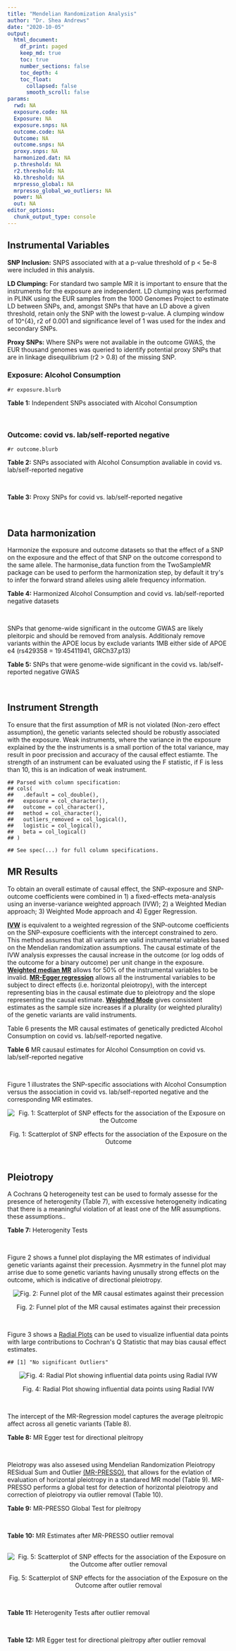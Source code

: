```yaml
---
title: "Mendelian Randomization Analysis"
author: "Dr. Shea Andrews"
date: "2020-10-05"
output:
  html_document:
    df_print: paged
    keep_md: true
    toc: true
    number_sections: false
    toc_depth: 4
    toc_float:
      collapsed: false
      smooth_scroll: false
params:
  rwd: NA
  exposure.code: NA
  Exposure: NA
  exposure.snps: NA
  outcome.code: NA
  Outcome: NA
  outcome.snps: NA
  proxy.snps: NA
  harmonized.dat: NA
  p.threshold: NA
  r2.threshold: NA
  kb.threshold: NA
  mrpresso_global: NA
  mrpresso_global_wo_outliers: NA
  power: NA
  out: NA
editor_options:
  chunk_output_type: console
---
```







## Instrumental Variables
**SNP Inclusion:** SNPS associated with at a p-value threshold of p < 5e-8 were included in this analysis.
<br>

**LD Clumping:** For standard two sample MR it is important to ensure that the instruments for the exposure are independent. LD clumping was performed in PLINK using the EUR samples from the 1000 Genomes Project to estimate LD between SNPs, and, amongst SNPs that have an LD above a given threshold, retain only the SNP with the lowest p-value. A clumping window of 10^{4}, r2 of 0.001 and significance level of 1 was used for the index and secondary SNPs.
<br>

**Proxy SNPs:** Where SNPs were not available in the outcome GWAS, the EUR thousand genomes was queried to identify potential proxy SNPs that are in linkage disequilibrium (r2 > 0.8) of the missing SNP.
<br>

### Exposure: Alcohol Consumption
`#r exposure.blurb`
<br>

**Table 1:** Independent SNPs associated with Alcohol Consumption
<div data-pagedtable="false">
  <script data-pagedtable-source type="application/json">
{"columns":[{"label":["SNP"],"name":[1],"type":["chr"],"align":["left"]},{"label":["CHROM"],"name":[2],"type":["dbl"],"align":["right"]},{"label":["POS"],"name":[3],"type":["dbl"],"align":["right"]},{"label":["REF"],"name":[4],"type":["chr"],"align":["left"]},{"label":["ALT"],"name":[5],"type":["chr"],"align":["left"]},{"label":["AF"],"name":[6],"type":["dbl"],"align":["right"]},{"label":["BETA"],"name":[7],"type":["dbl"],"align":["right"]},{"label":["SE"],"name":[8],"type":["dbl"],"align":["right"]},{"label":["Z"],"name":[9],"type":["dbl"],"align":["right"]},{"label":["P"],"name":[10],"type":["dbl"],"align":["right"]},{"label":["N"],"name":[11],"type":["dbl"],"align":["right"]},{"label":["TRAIT"],"name":[12],"type":["chr"],"align":["left"]}],"data":[{"1":"rs10753661","2":"1","3":"165119792","4":"G","5":"A","6":"0.7020","7":"-0.0113","8":"0.00209","9":"-5.406699","10":"4.24e-08","11":"537349","12":"drnkwk"},{"1":"rs28680958","2":"1","3":"173848808","4":"G","5":"A","6":"0.2300","7":"-0.0136","8":"0.00237","9":"-5.738397","10":"9.78e-09","11":"537349","12":"drnkwk"},{"1":"rs1260326","2":"2","3":"27730940","4":"T","5":"C","6":"0.5950","7":"0.0233","8":"0.00196","9":"11.887755","10":"3.33e-33","11":"537349","12":"drnkwk"},{"1":"rs62135521","2":"2","3":"44296002","4":"G","5":"T","6":"0.0378","7":"-0.0272","8":"0.00470","9":"-5.787234","10":"9.91e-09","11":"537349","12":"drnkwk"},{"1":"rs528301","2":"2","3":"45154908","4":"G","5":"A","6":"0.6050","7":"0.0156","8":"0.00195","9":"8.000000","10":"1.25e-15","11":"537349","12":"drnkwk"},{"1":"rs6739804","2":"2","3":"63269604","4":"T","5":"C","6":"0.6600","7":"-0.0129","8":"0.00208","9":"-6.201923","10":"4.72e-10","11":"537349","12":"drnkwk"},{"1":"rs4233567","2":"2","3":"144272376","4":"C","5":"T","6":"0.3400","7":"-0.0130","8":"0.00208","9":"-6.250000","10":"3.83e-10","11":"537349","12":"drnkwk"},{"1":"rs28732378","2":"3","3":"85403892","4":"A","5":"G","6":"0.7290","7":"-0.0163","8":"0.00217","9":"-7.511521","10":"2.24e-14","11":"537349","12":"drnkwk"},{"1":"rs28712821","2":"4","3":"39413780","4":"G","5":"A","6":"0.5940","7":"0.0284","8":"0.00199","9":"14.271357","10":"1.10e-46","11":"537349","12":"drnkwk"},{"1":"rs16854020","2":"4","3":"42117559","4":"G","5":"A","6":"0.1270","7":"0.0180","8":"0.00289","9":"6.228374","10":"4.82e-10","11":"537349","12":"drnkwk"},{"1":"rs1229984","2":"4","3":"100239319","4":"T","5":"C","6":"0.9530","7":"0.2090","8":"0.00673","9":"31.054978","10":"1.60e-203","11":"537349","12":"drnkwk"},{"1":"rs78234152","2":"4","3":"100279889","4":"G","5":"A","6":"0.0986","7":"0.0275","8":"0.00306","9":"8.986928","10":"2.18e-19","11":"537349","12":"drnkwk"},{"1":"rs13107325","2":"4","3":"103188709","4":"C","5":"T","6":"0.0654","7":"-0.0369","8":"0.00395","9":"-9.341772","10":"1.23e-20","11":"537349","12":"drnkwk"},{"1":"rs331939","2":"4","3":"143654889","4":"G","5":"A","6":"0.3390","7":"-0.0118","8":"0.00202","9":"-5.841584","10":"4.50e-09","11":"537349","12":"drnkwk"},{"1":"rs4916723","2":"5","3":"87854395","4":"A","5":"C","6":"0.4040","7":"-0.0115","8":"0.00199","9":"-5.778894","10":"8.07e-09","11":"537349","12":"drnkwk"},{"1":"rs55872084","2":"5","3":"155902003","4":"G","5":"T","6":"0.2180","7":"0.0129","8":"0.00228","9":"5.657895","10":"1.98e-08","11":"537349","12":"drnkwk"},{"1":"rs10085696","2":"7","3":"69783020","4":"A","5":"G","6":"0.2010","7":"-0.0160","8":"0.00249","9":"-6.425703","10":"1.24e-10","11":"537349","12":"drnkwk"},{"1":"rs2299409","2":"7","3":"103812171","4":"G","5":"A","6":"0.4930","7":"-0.0104","8":"0.00192","9":"-5.416667","10":"4.80e-08","11":"537349","12":"drnkwk"},{"1":"rs6951574","2":"7","3":"153489744","4":"T","5":"C","6":"0.4590","7":"0.0135","8":"0.00205","9":"6.585366","10":"4.44e-11","11":"537349","12":"drnkwk"},{"1":"rs28601761","2":"8","3":"126500031","4":"C","5":"G","6":"0.4050","7":"0.0116","8":"0.00201","9":"5.771144","10":"7.60e-09","11":"537349","12":"drnkwk"},{"1":"rs55932213","2":"9","3":"108755622","4":"A","5":"G","6":"0.7010","7":"0.0129","8":"0.00230","9":"5.608696","10":"1.80e-08","11":"537349","12":"drnkwk"},{"1":"rs2049045","2":"11","3":"27694241","4":"G","5":"C","6":"0.1890","7":"-0.0137","8":"0.00251","9":"-5.458167","10":"3.97e-08","11":"537349","12":"drnkwk"},{"1":"rs4752999","2":"11","3":"47428565","4":"C","5":"T","6":"0.3210","7":"-0.0145","8":"0.00207","9":"-7.004831","10":"2.03e-12","11":"537349","12":"drnkwk"},{"1":"rs4309187","2":"11","3":"113412443","4":"A","5":"C","6":"0.6970","7":"0.0149","8":"0.00210","9":"7.095238","10":"1.37e-12","11":"537349","12":"drnkwk"},{"1":"rs17542254","2":"11","3":"113655696","4":"A","5":"G","6":"0.2510","7":"0.0131","8":"0.00214","9":"6.121495","10":"8.96e-10","11":"537349","12":"drnkwk"},{"1":"rs1387766","2":"12","3":"92081800","4":"G","5":"A","6":"0.6220","7":"-0.0108","8":"0.00198","9":"-5.454545","10":"4.79e-08","11":"537349","12":"drnkwk"},{"1":"rs34704785","2":"13","3":"68117681","4":"C","5":"T","6":"0.4120","7":"-0.0114","8":"0.00214","9":"-5.327103","10":"4.52e-08","11":"537349","12":"drnkwk"},{"1":"rs1123285","2":"14","3":"57274519","4":"C","5":"G","6":"0.3390","7":"-0.0127","8":"0.00208","9":"-6.105769","10":"1.36e-09","11":"537349","12":"drnkwk"},{"1":"rs28929474","2":"14","3":"94844947","4":"C","5":"T","6":"0.0154","7":"-0.0477","8":"0.00719","9":"-6.634214","10":"2.39e-11","11":"537349","12":"drnkwk"},{"1":"rs153106","2":"16","3":"28526897","4":"T","5":"C","6":"0.4090","7":"-0.0137","8":"0.00196","9":"-6.989796","10":"3.63e-12","11":"537349","12":"drnkwk"},{"1":"rs79616692","2":"16","3":"72338507","4":"G","5":"C","6":"0.1100","7":"0.0190","8":"0.00315","9":"6.031746","10":"2.38e-09","11":"537349","12":"drnkwk"},{"1":"rs11860773","2":"16","3":"73912503","4":"T","5":"C","6":"0.1760","7":"-0.0155","8":"0.00251","9":"-6.175299","10":"8.35e-10","11":"537349","12":"drnkwk"},{"1":"rs13332432","2":"16","3":"85721809","4":"C","5":"G","6":"0.2960","7":"0.0142","8":"0.00219","9":"6.484018","10":"5.94e-11","11":"537349","12":"drnkwk"},{"1":"rs34121753","2":"17","3":"7733833","4":"A","5":"G","6":"0.5320","7":"0.0112","8":"0.00199","9":"5.628141","10":"1.39e-08","11":"537349","12":"drnkwk"},{"1":"rs76640332","2":"17","3":"44189858","4":"G","5":"A","6":"0.2040","7":"-0.0219","8":"0.00250","9":"-8.760000","10":"1.47e-18","11":"537349","12":"drnkwk"},{"1":"rs838145","2":"19","3":"49248730","4":"G","5":"A","6":"0.5840","7":"-0.0161","8":"0.00198","9":"-8.131313","10":"3.87e-16","11":"537349","12":"drnkwk"},{"1":"rs6106989","2":"20","3":"25027630","4":"G","5":"A","6":"0.6280","7":"0.0113","8":"0.00204","9":"5.539216","10":"3.81e-08","11":"537349","12":"drnkwk"}],"options":{"columns":{"min":{},"max":[10]},"rows":{"min":[10],"max":[10]},"pages":{}}}
  </script>
</div>
<br>

### Outcome: covid vs. lab/self-reported negative
`#r outcome.blurb`
<br>

**Table 2:** SNPs associated with Alcohol Consumption avaliable in covid vs. lab/self-reported negative
<div data-pagedtable="false">
  <script data-pagedtable-source type="application/json">
{"columns":[{"label":["SNP"],"name":[1],"type":["chr"],"align":["left"]},{"label":["CHROM"],"name":[2],"type":["dbl"],"align":["right"]},{"label":["POS"],"name":[3],"type":["dbl"],"align":["right"]},{"label":["REF"],"name":[4],"type":["chr"],"align":["left"]},{"label":["ALT"],"name":[5],"type":["chr"],"align":["left"]},{"label":["AF"],"name":[6],"type":["dbl"],"align":["right"]},{"label":["BETA"],"name":[7],"type":["dbl"],"align":["right"]},{"label":["SE"],"name":[8],"type":["dbl"],"align":["right"]},{"label":["Z"],"name":[9],"type":["dbl"],"align":["right"]},{"label":["P"],"name":[10],"type":["dbl"],"align":["right"]},{"label":["N"],"name":[11],"type":["dbl"],"align":["right"]},{"label":["TRAIT"],"name":[12],"type":["chr"],"align":["left"]}],"data":[{"1":"rs1260326","2":"2","3":"27730940","4":"T","5":"C","6":"0.6273","7":"0.0150430","8":"0.016399","9":"0.91731203","10":"0.35900","11":"127275","12":"covid_vs._lab/self-reported_negative"},{"1":"rs62135521","2":"2","3":"44296002","4":"G","5":"T","6":"0.1082","7":"-0.0219870","8":"0.044057","9":"-0.49905804","10":"0.61770","11":"114573","12":"covid_vs._lab/self-reported_negative"},{"1":"rs528301","2":"2","3":"45154908","4":"G","5":"A","6":"0.6119","7":"-0.0072319","8":"0.017011","9":"-0.42513080","10":"0.67070","11":"126675","12":"covid_vs._lab/self-reported_negative"},{"1":"rs6739804","2":"2","3":"63269604","4":"T","5":"C","6":"0.6493","7":"-0.0229520","8":"0.017738","9":"-1.29394520","10":"0.19570","11":"116146","12":"covid_vs._lab/self-reported_negative"},{"1":"rs4233567","2":"2","3":"144272376","4":"C","5":"T","6":"0.3313","7":"0.0075970","8":"0.017500","9":"0.43411429","10":"0.66420","11":"127637","12":"covid_vs._lab/self-reported_negative"},{"1":"rs28732378","2":"3","3":"85403892","4":"A","5":"G","6":"0.6936","7":"-0.0084232","8":"0.017121","9":"-0.49198061","10":"0.62270","11":"127637","12":"covid_vs._lab/self-reported_negative"},{"1":"rs28712821","2":"4","3":"39413780","4":"G","5":"A","6":"0.5769","7":"-0.0287700","8":"0.015944","9":"-1.80444054","10":"0.07117","11":"127637","12":"covid_vs._lab/self-reported_negative"},{"1":"rs16854020","2":"4","3":"42117559","4":"G","5":"A","6":"0.1872","7":"0.0166360","8":"0.024720","9":"0.67297735","10":"0.50100","11":"117216","12":"covid_vs._lab/self-reported_negative"},{"1":"rs1229984","2":"4","3":"100239319","4":"T","5":"C","6":"0.8972","7":"0.0925600","8":"0.051690","9":"1.79067518","10":"0.07335","11":"100243","12":"covid_vs._lab/self-reported_negative"},{"1":"rs78234152","2":"4","3":"100279889","4":"G","5":"A","6":"0.1703","7":"-0.0107550","8":"0.026159","9":"-0.41113957","10":"0.68100","11":"127637","12":"covid_vs._lab/self-reported_negative"},{"1":"rs13107325","2":"4","3":"103188709","4":"C","5":"T","6":"0.1392","7":"-0.0074592","8":"0.032788","9":"-0.22749787","10":"0.82000","11":"96356","12":"covid_vs._lab/self-reported_negative"},{"1":"rs331939","2":"4","3":"143654889","4":"G","5":"A","6":"0.3603","7":"-0.0026279","8":"0.016367","9":"-0.16056088","10":"0.87240","11":"127637","12":"covid_vs._lab/self-reported_negative"},{"1":"rs4916723","2":"5","3":"87854395","4":"A","5":"C","6":"0.4414","7":"-0.0092715","8":"0.021488","9":"-0.43147338","10":"0.66610","11":"56445","12":"covid_vs._lab/self-reported_negative"},{"1":"rs55872084","2":"5","3":"155902003","4":"G","5":"T","6":"0.2447","7":"0.0287740","8":"0.019704","9":"1.46031263","10":"0.14420","11":"127637","12":"covid_vs._lab/self-reported_negative"},{"1":"rs10085696","2":"7","3":"69783020","4":"A","5":"G","6":"0.2263","7":"0.0136310","8":"0.019962","9":"0.68284741","10":"0.49470","11":"127637","12":"covid_vs._lab/self-reported_negative"},{"1":"rs2299409","2":"7","3":"103812171","4":"G","5":"A","6":"0.4852","7":"0.0092670","8":"0.016218","9":"0.57140215","10":"0.56770","11":"127637","12":"covid_vs._lab/self-reported_negative"},{"1":"rs28601761","2":"8","3":"126500031","4":"C","5":"G","6":"0.4295","7":"0.0097099","8":"0.016942","9":"0.57312596","10":"0.56660","11":"117216","12":"covid_vs._lab/self-reported_negative"},{"1":"rs55932213","2":"9","3":"108755622","4":"A","5":"G","6":"0.6953","7":"0.0177520","8":"0.022027","9":"0.80592001","10":"0.42030","11":"87726","12":"covid_vs._lab/self-reported_negative"},{"1":"rs2049045","2":"11","3":"27694241","4":"G","5":"C","6":"0.1928","7":"-0.0222700","8":"0.022422","9":"-0.99322094","10":"0.32060","11":"127267","12":"covid_vs._lab/self-reported_negative"},{"1":"rs4752999","2":"11","3":"47428565","4":"C","5":"T","6":"0.3404","7":"-0.0011590","8":"0.019514","9":"-0.05939326","10":"0.95260","11":"98147","12":"covid_vs._lab/self-reported_negative"},{"1":"rs4309187","2":"11","3":"113412443","4":"A","5":"C","6":"0.6823","7":"0.0150000","8":"0.017366","9":"0.86375677","10":"0.38770","11":"127637","12":"covid_vs._lab/self-reported_negative"},{"1":"rs17542254","2":"11","3":"113655696","4":"A","5":"G","6":"0.3040","7":"0.0071305","8":"0.017649","9":"0.40401722","10":"0.68620","11":"127637","12":"covid_vs._lab/self-reported_negative"},{"1":"rs1387766","2":"12","3":"92081800","4":"G","5":"A","6":"0.6397","7":"-0.0119010","8":"0.016830","9":"-0.70713012","10":"0.47950","11":"127637","12":"covid_vs._lab/self-reported_negative"},{"1":"rs1123285","2":"14","3":"57274519","4":"C","5":"G","6":"0.3963","7":"-0.0054846","8":"0.021240","9":"-0.25822034","10":"0.79620","11":"60288","12":"covid_vs._lab/self-reported_negative"},{"1":"rs28929474","2":"14","3":"94844947","4":"C","5":"T","6":"0.0820","7":"-0.0764080","8":"0.066935","9":"-1.14152536","10":"0.25370","11":"123918","12":"covid_vs._lab/self-reported_negative"},{"1":"rs153106","2":"16","3":"28526897","4":"T","5":"C","6":"0.4254","7":"0.0151470","8":"0.015979","9":"0.94793166","10":"0.34320","11":"127275","12":"covid_vs._lab/self-reported_negative"},{"1":"rs79616692","2":"16","3":"72338507","4":"G","5":"C","6":"0.1427","7":"0.0460930","8":"0.028287","9":"1.62947644","10":"0.10320","11":"127375","12":"covid_vs._lab/self-reported_negative"},{"1":"rs11860773","2":"16","3":"73912503","4":"T","5":"C","6":"0.2207","7":"0.0190820","8":"0.021119","9":"0.90354657","10":"0.36620","11":"127637","12":"covid_vs._lab/self-reported_negative"},{"1":"rs13332432","2":"16","3":"85721809","4":"C","5":"G","6":"0.3181","7":"-0.0121630","8":"0.018602","9":"-0.65385442","10":"0.51320","11":"117216","12":"covid_vs._lab/self-reported_negative"},{"1":"rs34121753","2":"17","3":"7733833","4":"A","5":"G","6":"0.5285","7":"-0.0221260","8":"0.016438","9":"-1.34602750","10":"0.17830","11":"126937","12":"covid_vs._lab/self-reported_negative"},{"1":"rs76640332","2":"17","3":"44189858","4":"G","5":"A","6":"0.2195","7":"-0.0535480","8":"0.023486","9":"-2.27999659","10":"0.02261","11":"99515","12":"covid_vs._lab/self-reported_negative"},{"1":"rs6106989","2":"20","3":"25027630","4":"G","5":"A","6":"0.5684","7":"-0.0388080","8":"0.017719","9":"-2.19019132","10":"0.02851","11":"101612","12":"covid_vs._lab/self-reported_negative"},{"1":"rs10753661","2":"NA","3":"NA","4":"NA","5":"NA","6":"NA","7":"NA","8":"NA","9":"NA","10":"NA","11":"NA","12":"NA"},{"1":"rs28680958","2":"NA","3":"NA","4":"NA","5":"NA","6":"NA","7":"NA","8":"NA","9":"NA","10":"NA","11":"NA","12":"NA"},{"1":"rs6951574","2":"NA","3":"NA","4":"NA","5":"NA","6":"NA","7":"NA","8":"NA","9":"NA","10":"NA","11":"NA","12":"NA"},{"1":"rs34704785","2":"NA","3":"NA","4":"NA","5":"NA","6":"NA","7":"NA","8":"NA","9":"NA","10":"NA","11":"NA","12":"NA"},{"1":"rs838145","2":"NA","3":"NA","4":"NA","5":"NA","6":"NA","7":"NA","8":"NA","9":"NA","10":"NA","11":"NA","12":"NA"}],"options":{"columns":{"min":{},"max":[10]},"rows":{"min":[10],"max":[10]},"pages":{}}}
  </script>
</div>
<br>

**Table 3:** Proxy SNPs for covid vs. lab/self-reported negative
<div data-pagedtable="false">
  <script data-pagedtable-source type="application/json">
{"columns":[{"label":["target_snp"],"name":[1],"type":["chr"],"align":["left"]},{"label":["proxy_snp"],"name":[2],"type":["chr"],"align":["left"]},{"label":["ld.r2"],"name":[3],"type":["dbl"],"align":["right"]},{"label":["Dprime"],"name":[4],"type":["dbl"],"align":["right"]},{"label":["PHASE"],"name":[5],"type":["chr"],"align":["left"]},{"label":["X12"],"name":[6],"type":["lgl"],"align":["right"]},{"label":["CHROM"],"name":[7],"type":["dbl"],"align":["right"]},{"label":["POS"],"name":[8],"type":["dbl"],"align":["right"]},{"label":["REF.proxy"],"name":[9],"type":["chr"],"align":["left"]},{"label":["ALT.proxy"],"name":[10],"type":["chr"],"align":["left"]},{"label":["AF"],"name":[11],"type":["dbl"],"align":["right"]},{"label":["BETA"],"name":[12],"type":["dbl"],"align":["right"]},{"label":["SE"],"name":[13],"type":["dbl"],"align":["right"]},{"label":["Z"],"name":[14],"type":["dbl"],"align":["right"]},{"label":["P"],"name":[15],"type":["dbl"],"align":["right"]},{"label":["N"],"name":[16],"type":["dbl"],"align":["right"]},{"label":["TRAIT"],"name":[17],"type":["chr"],"align":["left"]},{"label":["ref"],"name":[18],"type":["chr"],"align":["left"]},{"label":["ref.proxy"],"name":[19],"type":["chr"],"align":["left"]},{"label":["alt"],"name":[20],"type":["lgl"],"align":["right"]},{"label":["alt.proxy"],"name":[21],"type":["chr"],"align":["left"]},{"label":["ALT"],"name":[22],"type":["chr"],"align":["left"]},{"label":["REF"],"name":[23],"type":["lgl"],"align":["right"]},{"label":["proxy.outcome"],"name":[24],"type":["lgl"],"align":["right"]}],"data":[{"1":"rs6951574","2":"rs2533196","3":"0.956827","4":"1","5":"CA/TG","6":"NA","7":"7","8":"153489530","9":"G","10":"A","11":"0.474","12":"-0.041089","13":"0.027799","14":"-1.478075","15":"0.1394","16":"61238","17":"covid_vs._lab/self-reported_negative","18":"C","19":"A","20":"TRUE","21":"G","22":"C","23":"TRUE","24":"TRUE"},{"1":"rs10753661","2":"NA","3":"NA","4":"NA","5":"NA","6":"NA","7":"NA","8":"NA","9":"NA","10":"NA","11":"NA","12":"NA","13":"NA","14":"NA","15":"NA","16":"NA","17":"NA","18":"NA","19":"NA","20":"NA","21":"NA","22":"NA","23":"NA","24":"NA"},{"1":"rs28680958","2":"NA","3":"NA","4":"NA","5":"NA","6":"NA","7":"NA","8":"NA","9":"NA","10":"NA","11":"NA","12":"NA","13":"NA","14":"NA","15":"NA","16":"NA","17":"NA","18":"NA","19":"NA","20":"NA","21":"NA","22":"NA","23":"NA","24":"NA"},{"1":"rs34704785","2":"NA","3":"NA","4":"NA","5":"NA","6":"NA","7":"NA","8":"NA","9":"NA","10":"NA","11":"NA","12":"NA","13":"NA","14":"NA","15":"NA","16":"NA","17":"NA","18":"NA","19":"NA","20":"NA","21":"NA","22":"NA","23":"NA","24":"NA"},{"1":"rs838145","2":"NA","3":"NA","4":"NA","5":"NA","6":"NA","7":"NA","8":"NA","9":"NA","10":"NA","11":"NA","12":"NA","13":"NA","14":"NA","15":"NA","16":"NA","17":"NA","18":"NA","19":"NA","20":"NA","21":"NA","22":"NA","23":"NA","24":"NA"}],"options":{"columns":{"min":{},"max":[10]},"rows":{"min":[10],"max":[10]},"pages":{}}}
  </script>
</div>
<br>

## Data harmonization
Harmonize the exposure and outcome datasets so that the effect of a SNP on the exposure and the effect of that SNP on the outcome correspond to the same allele. The harmonise_data function from the TwoSampleMR package can be used to perform the harmonization step, by default it try's to infer the forward strand alleles using allele frequency information.
<br>

**Table 4:** Harmonized Alcohol Consumption and covid vs. lab/self-reported negative datasets
<div data-pagedtable="false">
  <script data-pagedtable-source type="application/json">
{"columns":[{"label":["SNP"],"name":[1],"type":["chr"],"align":["left"]},{"label":["effect_allele.exposure"],"name":[2],"type":["chr"],"align":["left"]},{"label":["other_allele.exposure"],"name":[3],"type":["chr"],"align":["left"]},{"label":["effect_allele.outcome"],"name":[4],"type":["chr"],"align":["left"]},{"label":["other_allele.outcome"],"name":[5],"type":["chr"],"align":["left"]},{"label":["beta.exposure"],"name":[6],"type":["dbl"],"align":["right"]},{"label":["beta.outcome"],"name":[7],"type":["dbl"],"align":["right"]},{"label":["eaf.exposure"],"name":[8],"type":["dbl"],"align":["right"]},{"label":["eaf.outcome"],"name":[9],"type":["dbl"],"align":["right"]},{"label":["remove"],"name":[10],"type":["lgl"],"align":["right"]},{"label":["palindromic"],"name":[11],"type":["lgl"],"align":["right"]},{"label":["ambiguous"],"name":[12],"type":["lgl"],"align":["right"]},{"label":["id.outcome"],"name":[13],"type":["chr"],"align":["left"]},{"label":["chr.outcome"],"name":[14],"type":["dbl"],"align":["right"]},{"label":["pos.outcome"],"name":[15],"type":["dbl"],"align":["right"]},{"label":["se.outcome"],"name":[16],"type":["dbl"],"align":["right"]},{"label":["z.outcome"],"name":[17],"type":["dbl"],"align":["right"]},{"label":["pval.outcome"],"name":[18],"type":["dbl"],"align":["right"]},{"label":["samplesize.outcome"],"name":[19],"type":["dbl"],"align":["right"]},{"label":["outcome"],"name":[20],"type":["chr"],"align":["left"]},{"label":["mr_keep.outcome"],"name":[21],"type":["lgl"],"align":["right"]},{"label":["pval_origin.outcome"],"name":[22],"type":["chr"],"align":["left"]},{"label":["chr.exposure"],"name":[23],"type":["dbl"],"align":["right"]},{"label":["pos.exposure"],"name":[24],"type":["dbl"],"align":["right"]},{"label":["se.exposure"],"name":[25],"type":["dbl"],"align":["right"]},{"label":["z.exposure"],"name":[26],"type":["dbl"],"align":["right"]},{"label":["pval.exposure"],"name":[27],"type":["dbl"],"align":["right"]},{"label":["samplesize.exposure"],"name":[28],"type":["dbl"],"align":["right"]},{"label":["exposure"],"name":[29],"type":["chr"],"align":["left"]},{"label":["mr_keep.exposure"],"name":[30],"type":["lgl"],"align":["right"]},{"label":["pval_origin.exposure"],"name":[31],"type":["chr"],"align":["left"]},{"label":["id.exposure"],"name":[32],"type":["chr"],"align":["left"]},{"label":["action"],"name":[33],"type":["dbl"],"align":["right"]},{"label":["mr_keep"],"name":[34],"type":["lgl"],"align":["right"]},{"label":["pt"],"name":[35],"type":["dbl"],"align":["right"]},{"label":["pleitropy_keep"],"name":[36],"type":["lgl"],"align":["right"]},{"label":["mrpresso_RSSobs"],"name":[37],"type":["lgl"],"align":["right"]},{"label":["mrpresso_pval"],"name":[38],"type":["lgl"],"align":["right"]},{"label":["mrpresso_keep"],"name":[39],"type":["lgl"],"align":["right"]}],"data":[{"1":"rs10085696","2":"G","3":"A","4":"G","5":"A","6":"-0.0160","7":"0.0136310","8":"0.2010","9":"0.2263","10":"FALSE","11":"FALSE","12":"FALSE","13":"Hgondk","14":"7","15":"69783020","16":"0.019962","17":"0.68284741","18":"0.49470","19":"127637","20":"covidhgi2020anaC1v3","21":"TRUE","22":"reported","23":"7","24":"69783020","25":"0.00249","26":"-6.425703","27":"1.24e-10","28":"537349","29":"Liu2019drnkwk","30":"TRUE","31":"reported","32":"56fEql","33":"2","34":"TRUE","35":"5e-08","36":"TRUE","37":"NA","38":"NA","39":"TRUE"},{"1":"rs1123285","2":"G","3":"C","4":"G","5":"C","6":"-0.0127","7":"-0.0054846","8":"0.3390","9":"0.3963","10":"FALSE","11":"TRUE","12":"FALSE","13":"Hgondk","14":"14","15":"57274519","16":"0.021240","17":"-0.25822034","18":"0.79620","19":"60288","20":"covidhgi2020anaC1v3","21":"TRUE","22":"reported","23":"14","24":"57274519","25":"0.00208","26":"-6.105769","27":"1.36e-09","28":"537349","29":"Liu2019drnkwk","30":"TRUE","31":"reported","32":"56fEql","33":"2","34":"TRUE","35":"5e-08","36":"TRUE","37":"NA","38":"NA","39":"TRUE"},{"1":"rs11860773","2":"C","3":"T","4":"C","5":"T","6":"-0.0155","7":"0.0190820","8":"0.1760","9":"0.2207","10":"FALSE","11":"FALSE","12":"FALSE","13":"Hgondk","14":"16","15":"73912503","16":"0.021119","17":"0.90354657","18":"0.36620","19":"127637","20":"covidhgi2020anaC1v3","21":"TRUE","22":"reported","23":"16","24":"73912503","25":"0.00251","26":"-6.175299","27":"8.35e-10","28":"537349","29":"Liu2019drnkwk","30":"TRUE","31":"reported","32":"56fEql","33":"2","34":"TRUE","35":"5e-08","36":"TRUE","37":"NA","38":"NA","39":"TRUE"},{"1":"rs1229984","2":"C","3":"T","4":"C","5":"T","6":"0.2090","7":"0.0925600","8":"0.9530","9":"0.8972","10":"FALSE","11":"FALSE","12":"FALSE","13":"Hgondk","14":"4","15":"100239319","16":"0.051690","17":"1.79067518","18":"0.07335","19":"100243","20":"covidhgi2020anaC1v3","21":"TRUE","22":"reported","23":"4","24":"100239319","25":"0.00673","26":"31.054978","27":"1.00e-200","28":"537349","29":"Liu2019drnkwk","30":"TRUE","31":"reported","32":"56fEql","33":"2","34":"TRUE","35":"5e-08","36":"TRUE","37":"NA","38":"NA","39":"TRUE"},{"1":"rs1260326","2":"C","3":"T","4":"C","5":"T","6":"0.0233","7":"0.0150430","8":"0.5950","9":"0.6273","10":"FALSE","11":"FALSE","12":"FALSE","13":"Hgondk","14":"2","15":"27730940","16":"0.016399","17":"0.91731203","18":"0.35900","19":"127275","20":"covidhgi2020anaC1v3","21":"TRUE","22":"reported","23":"2","24":"27730940","25":"0.00196","26":"11.887755","27":"3.33e-33","28":"537349","29":"Liu2019drnkwk","30":"TRUE","31":"reported","32":"56fEql","33":"2","34":"TRUE","35":"5e-08","36":"TRUE","37":"NA","38":"NA","39":"TRUE"},{"1":"rs13107325","2":"T","3":"C","4":"T","5":"C","6":"-0.0369","7":"-0.0074592","8":"0.0654","9":"0.1392","10":"FALSE","11":"FALSE","12":"FALSE","13":"Hgondk","14":"4","15":"103188709","16":"0.032788","17":"-0.22749787","18":"0.82000","19":"96356","20":"covidhgi2020anaC1v3","21":"TRUE","22":"reported","23":"4","24":"103188709","25":"0.00395","26":"-9.341772","27":"1.23e-20","28":"537349","29":"Liu2019drnkwk","30":"TRUE","31":"reported","32":"56fEql","33":"2","34":"TRUE","35":"5e-08","36":"TRUE","37":"NA","38":"NA","39":"TRUE"},{"1":"rs13332432","2":"G","3":"C","4":"G","5":"C","6":"0.0142","7":"-0.0121630","8":"0.2960","9":"0.3181","10":"FALSE","11":"TRUE","12":"FALSE","13":"Hgondk","14":"16","15":"85721809","16":"0.018602","17":"-0.65385442","18":"0.51320","19":"117216","20":"covidhgi2020anaC1v3","21":"TRUE","22":"reported","23":"16","24":"85721809","25":"0.00219","26":"6.484018","27":"5.94e-11","28":"537349","29":"Liu2019drnkwk","30":"TRUE","31":"reported","32":"56fEql","33":"2","34":"TRUE","35":"5e-08","36":"TRUE","37":"NA","38":"NA","39":"TRUE"},{"1":"rs1387766","2":"A","3":"G","4":"A","5":"G","6":"-0.0108","7":"-0.0119010","8":"0.6220","9":"0.6397","10":"FALSE","11":"FALSE","12":"FALSE","13":"Hgondk","14":"12","15":"92081800","16":"0.016830","17":"-0.70713012","18":"0.47950","19":"127637","20":"covidhgi2020anaC1v3","21":"TRUE","22":"reported","23":"12","24":"92081800","25":"0.00198","26":"-5.454545","27":"4.79e-08","28":"537349","29":"Liu2019drnkwk","30":"TRUE","31":"reported","32":"56fEql","33":"2","34":"TRUE","35":"5e-08","36":"TRUE","37":"NA","38":"NA","39":"TRUE"},{"1":"rs153106","2":"C","3":"T","4":"C","5":"T","6":"-0.0137","7":"0.0151470","8":"0.4090","9":"0.4254","10":"FALSE","11":"FALSE","12":"FALSE","13":"Hgondk","14":"16","15":"28526897","16":"0.015979","17":"0.94793166","18":"0.34320","19":"127275","20":"covidhgi2020anaC1v3","21":"TRUE","22":"reported","23":"16","24":"28526897","25":"0.00196","26":"-6.989796","27":"3.63e-12","28":"537349","29":"Liu2019drnkwk","30":"TRUE","31":"reported","32":"56fEql","33":"2","34":"TRUE","35":"5e-08","36":"TRUE","37":"NA","38":"NA","39":"TRUE"},{"1":"rs16854020","2":"A","3":"G","4":"A","5":"G","6":"0.0180","7":"0.0166360","8":"0.1270","9":"0.1872","10":"FALSE","11":"FALSE","12":"FALSE","13":"Hgondk","14":"4","15":"42117559","16":"0.024720","17":"0.67297735","18":"0.50100","19":"117216","20":"covidhgi2020anaC1v3","21":"TRUE","22":"reported","23":"4","24":"42117559","25":"0.00289","26":"6.228374","27":"4.82e-10","28":"537349","29":"Liu2019drnkwk","30":"TRUE","31":"reported","32":"56fEql","33":"2","34":"TRUE","35":"5e-08","36":"TRUE","37":"NA","38":"NA","39":"TRUE"},{"1":"rs17542254","2":"G","3":"A","4":"G","5":"A","6":"0.0131","7":"0.0071305","8":"0.2510","9":"0.3040","10":"FALSE","11":"FALSE","12":"FALSE","13":"Hgondk","14":"11","15":"113655696","16":"0.017649","17":"0.40401722","18":"0.68620","19":"127637","20":"covidhgi2020anaC1v3","21":"TRUE","22":"reported","23":"11","24":"113655696","25":"0.00214","26":"6.121495","27":"8.96e-10","28":"537349","29":"Liu2019drnkwk","30":"TRUE","31":"reported","32":"56fEql","33":"2","34":"TRUE","35":"5e-08","36":"TRUE","37":"NA","38":"NA","39":"TRUE"},{"1":"rs2049045","2":"C","3":"G","4":"C","5":"G","6":"-0.0137","7":"-0.0222700","8":"0.1890","9":"0.1928","10":"FALSE","11":"TRUE","12":"FALSE","13":"Hgondk","14":"11","15":"27694241","16":"0.022422","17":"-0.99322094","18":"0.32060","19":"127267","20":"covidhgi2020anaC1v3","21":"TRUE","22":"reported","23":"11","24":"27694241","25":"0.00251","26":"-5.458167","27":"3.97e-08","28":"537349","29":"Liu2019drnkwk","30":"TRUE","31":"reported","32":"56fEql","33":"2","34":"TRUE","35":"5e-08","36":"TRUE","37":"NA","38":"NA","39":"TRUE"},{"1":"rs2299409","2":"A","3":"G","4":"A","5":"G","6":"-0.0104","7":"0.0092670","8":"0.4930","9":"0.4852","10":"FALSE","11":"FALSE","12":"FALSE","13":"Hgondk","14":"7","15":"103812171","16":"0.016218","17":"0.57140215","18":"0.56770","19":"127637","20":"covidhgi2020anaC1v3","21":"TRUE","22":"reported","23":"7","24":"103812171","25":"0.00192","26":"-5.416667","27":"4.80e-08","28":"537349","29":"Liu2019drnkwk","30":"TRUE","31":"reported","32":"56fEql","33":"2","34":"TRUE","35":"5e-08","36":"TRUE","37":"NA","38":"NA","39":"TRUE"},{"1":"rs28601761","2":"G","3":"C","4":"G","5":"C","6":"0.0116","7":"0.0097099","8":"0.4050","9":"0.4295","10":"FALSE","11":"TRUE","12":"TRUE","13":"Hgondk","14":"8","15":"126500031","16":"0.016942","17":"0.57312596","18":"0.56660","19":"117216","20":"covidhgi2020anaC1v3","21":"TRUE","22":"reported","23":"8","24":"126500031","25":"0.00201","26":"5.771144","27":"7.60e-09","28":"537349","29":"Liu2019drnkwk","30":"TRUE","31":"reported","32":"56fEql","33":"2","34":"FALSE","35":"5e-08","36":"TRUE","37":"NA","38":"NA","39":"NA"},{"1":"rs28712821","2":"A","3":"G","4":"A","5":"G","6":"0.0284","7":"-0.0287700","8":"0.5940","9":"0.5769","10":"FALSE","11":"FALSE","12":"FALSE","13":"Hgondk","14":"4","15":"39413780","16":"0.015944","17":"-1.80444054","18":"0.07117","19":"127637","20":"covidhgi2020anaC1v3","21":"TRUE","22":"reported","23":"4","24":"39413780","25":"0.00199","26":"14.271357","27":"1.10e-46","28":"537349","29":"Liu2019drnkwk","30":"TRUE","31":"reported","32":"56fEql","33":"2","34":"TRUE","35":"5e-08","36":"TRUE","37":"NA","38":"NA","39":"TRUE"},{"1":"rs28732378","2":"G","3":"A","4":"G","5":"A","6":"-0.0163","7":"-0.0084232","8":"0.7290","9":"0.6936","10":"FALSE","11":"FALSE","12":"FALSE","13":"Hgondk","14":"3","15":"85403892","16":"0.017121","17":"-0.49198061","18":"0.62270","19":"127637","20":"covidhgi2020anaC1v3","21":"TRUE","22":"reported","23":"3","24":"85403892","25":"0.00217","26":"-7.511521","27":"2.24e-14","28":"537349","29":"Liu2019drnkwk","30":"TRUE","31":"reported","32":"56fEql","33":"2","34":"TRUE","35":"5e-08","36":"TRUE","37":"NA","38":"NA","39":"TRUE"},{"1":"rs28929474","2":"T","3":"C","4":"T","5":"C","6":"-0.0477","7":"-0.0764080","8":"0.0154","9":"0.0820","10":"FALSE","11":"FALSE","12":"FALSE","13":"Hgondk","14":"14","15":"94844947","16":"0.066935","17":"-1.14152536","18":"0.25370","19":"123918","20":"covidhgi2020anaC1v3","21":"TRUE","22":"reported","23":"14","24":"94844947","25":"0.00719","26":"-6.634214","27":"2.39e-11","28":"537349","29":"Liu2019drnkwk","30":"TRUE","31":"reported","32":"56fEql","33":"2","34":"TRUE","35":"5e-08","36":"TRUE","37":"NA","38":"NA","39":"TRUE"},{"1":"rs331939","2":"A","3":"G","4":"A","5":"G","6":"-0.0118","7":"-0.0026279","8":"0.3390","9":"0.3603","10":"FALSE","11":"FALSE","12":"FALSE","13":"Hgondk","14":"4","15":"143654889","16":"0.016367","17":"-0.16056088","18":"0.87240","19":"127637","20":"covidhgi2020anaC1v3","21":"TRUE","22":"reported","23":"4","24":"143654889","25":"0.00202","26":"-5.841584","27":"4.50e-09","28":"537349","29":"Liu2019drnkwk","30":"TRUE","31":"reported","32":"56fEql","33":"2","34":"TRUE","35":"5e-08","36":"TRUE","37":"NA","38":"NA","39":"TRUE"},{"1":"rs34121753","2":"G","3":"A","4":"G","5":"A","6":"0.0112","7":"-0.0221260","8":"0.5320","9":"0.5285","10":"FALSE","11":"FALSE","12":"FALSE","13":"Hgondk","14":"17","15":"7733833","16":"0.016438","17":"-1.34602750","18":"0.17830","19":"126937","20":"covidhgi2020anaC1v3","21":"TRUE","22":"reported","23":"17","24":"7733833","25":"0.00199","26":"5.628141","27":"1.39e-08","28":"537349","29":"Liu2019drnkwk","30":"TRUE","31":"reported","32":"56fEql","33":"2","34":"TRUE","35":"5e-08","36":"TRUE","37":"NA","38":"NA","39":"TRUE"},{"1":"rs4233567","2":"T","3":"C","4":"T","5":"C","6":"-0.0130","7":"0.0075970","8":"0.3400","9":"0.3313","10":"FALSE","11":"FALSE","12":"FALSE","13":"Hgondk","14":"2","15":"144272376","16":"0.017500","17":"0.43411429","18":"0.66420","19":"127637","20":"covidhgi2020anaC1v3","21":"TRUE","22":"reported","23":"2","24":"144272376","25":"0.00208","26":"-6.250000","27":"3.83e-10","28":"537349","29":"Liu2019drnkwk","30":"TRUE","31":"reported","32":"56fEql","33":"2","34":"TRUE","35":"5e-08","36":"TRUE","37":"NA","38":"NA","39":"TRUE"},{"1":"rs4309187","2":"C","3":"A","4":"C","5":"A","6":"0.0149","7":"0.0150000","8":"0.6970","9":"0.6823","10":"FALSE","11":"FALSE","12":"FALSE","13":"Hgondk","14":"11","15":"113412443","16":"0.017366","17":"0.86375677","18":"0.38770","19":"127637","20":"covidhgi2020anaC1v3","21":"TRUE","22":"reported","23":"11","24":"113412443","25":"0.00210","26":"7.095238","27":"1.37e-12","28":"537349","29":"Liu2019drnkwk","30":"TRUE","31":"reported","32":"56fEql","33":"2","34":"TRUE","35":"5e-08","36":"TRUE","37":"NA","38":"NA","39":"TRUE"},{"1":"rs4752999","2":"T","3":"C","4":"T","5":"C","6":"-0.0145","7":"-0.0011590","8":"0.3210","9":"0.3404","10":"FALSE","11":"FALSE","12":"FALSE","13":"Hgondk","14":"11","15":"47428565","16":"0.019514","17":"-0.05939326","18":"0.95260","19":"98147","20":"covidhgi2020anaC1v3","21":"TRUE","22":"reported","23":"11","24":"47428565","25":"0.00207","26":"-7.004831","27":"2.03e-12","28":"537349","29":"Liu2019drnkwk","30":"TRUE","31":"reported","32":"56fEql","33":"2","34":"TRUE","35":"5e-08","36":"TRUE","37":"NA","38":"NA","39":"TRUE"},{"1":"rs4916723","2":"C","3":"A","4":"C","5":"A","6":"-0.0115","7":"-0.0092715","8":"0.4040","9":"0.4414","10":"FALSE","11":"FALSE","12":"FALSE","13":"Hgondk","14":"5","15":"87854395","16":"0.021488","17":"-0.43147338","18":"0.66610","19":"56445","20":"covidhgi2020anaC1v3","21":"TRUE","22":"reported","23":"5","24":"87854395","25":"0.00199","26":"-5.778894","27":"8.07e-09","28":"537349","29":"Liu2019drnkwk","30":"TRUE","31":"reported","32":"56fEql","33":"2","34":"TRUE","35":"5e-08","36":"TRUE","37":"NA","38":"NA","39":"TRUE"},{"1":"rs528301","2":"A","3":"G","4":"A","5":"G","6":"0.0156","7":"-0.0072319","8":"0.6050","9":"0.6119","10":"FALSE","11":"FALSE","12":"FALSE","13":"Hgondk","14":"2","15":"45154908","16":"0.017011","17":"-0.42513080","18":"0.67070","19":"126675","20":"covidhgi2020anaC1v3","21":"TRUE","22":"reported","23":"2","24":"45154908","25":"0.00195","26":"8.000000","27":"1.25e-15","28":"537349","29":"Liu2019drnkwk","30":"TRUE","31":"reported","32":"56fEql","33":"2","34":"TRUE","35":"5e-08","36":"TRUE","37":"NA","38":"NA","39":"TRUE"},{"1":"rs55872084","2":"T","3":"G","4":"T","5":"G","6":"0.0129","7":"0.0287740","8":"0.2180","9":"0.2447","10":"FALSE","11":"FALSE","12":"FALSE","13":"Hgondk","14":"5","15":"155902003","16":"0.019704","17":"1.46031263","18":"0.14420","19":"127637","20":"covidhgi2020anaC1v3","21":"TRUE","22":"reported","23":"5","24":"155902003","25":"0.00228","26":"5.657895","27":"1.98e-08","28":"537349","29":"Liu2019drnkwk","30":"TRUE","31":"reported","32":"56fEql","33":"2","34":"TRUE","35":"5e-08","36":"TRUE","37":"NA","38":"NA","39":"TRUE"},{"1":"rs55932213","2":"G","3":"A","4":"G","5":"A","6":"0.0129","7":"0.0177520","8":"0.7010","9":"0.6953","10":"FALSE","11":"FALSE","12":"FALSE","13":"Hgondk","14":"9","15":"108755622","16":"0.022027","17":"0.80592001","18":"0.42030","19":"87726","20":"covidhgi2020anaC1v3","21":"TRUE","22":"reported","23":"9","24":"108755622","25":"0.00230","26":"5.608696","27":"1.80e-08","28":"537349","29":"Liu2019drnkwk","30":"TRUE","31":"reported","32":"56fEql","33":"2","34":"TRUE","35":"5e-08","36":"TRUE","37":"NA","38":"NA","39":"TRUE"},{"1":"rs6106989","2":"A","3":"G","4":"A","5":"G","6":"0.0113","7":"-0.0388080","8":"0.6280","9":"0.5684","10":"FALSE","11":"FALSE","12":"FALSE","13":"Hgondk","14":"20","15":"25027630","16":"0.017719","17":"-2.19019132","18":"0.02851","19":"101612","20":"covidhgi2020anaC1v3","21":"TRUE","22":"reported","23":"20","24":"25027630","25":"0.00204","26":"5.539216","27":"3.81e-08","28":"537349","29":"Liu2019drnkwk","30":"TRUE","31":"reported","32":"56fEql","33":"2","34":"TRUE","35":"5e-08","36":"TRUE","37":"NA","38":"NA","39":"TRUE"},{"1":"rs62135521","2":"T","3":"G","4":"T","5":"G","6":"-0.0272","7":"-0.0219870","8":"0.0378","9":"0.1082","10":"FALSE","11":"FALSE","12":"FALSE","13":"Hgondk","14":"2","15":"44296002","16":"0.044057","17":"-0.49905804","18":"0.61770","19":"114573","20":"covidhgi2020anaC1v3","21":"TRUE","22":"reported","23":"2","24":"44296002","25":"0.00470","26":"-5.787234","27":"9.91e-09","28":"537349","29":"Liu2019drnkwk","30":"TRUE","31":"reported","32":"56fEql","33":"2","34":"TRUE","35":"5e-08","36":"TRUE","37":"NA","38":"NA","39":"TRUE"},{"1":"rs6739804","2":"C","3":"T","4":"C","5":"T","6":"-0.0129","7":"-0.0229520","8":"0.6600","9":"0.6493","10":"FALSE","11":"FALSE","12":"FALSE","13":"Hgondk","14":"2","15":"63269604","16":"0.017738","17":"-1.29394520","18":"0.19570","19":"116146","20":"covidhgi2020anaC1v3","21":"TRUE","22":"reported","23":"2","24":"63269604","25":"0.00208","26":"-6.201923","27":"4.72e-10","28":"537349","29":"Liu2019drnkwk","30":"TRUE","31":"reported","32":"56fEql","33":"2","34":"TRUE","35":"5e-08","36":"TRUE","37":"NA","38":"NA","39":"TRUE"},{"1":"rs6951574","2":"C","3":"T","4":"C","5":"T","6":"0.0135","7":"-0.0410890","8":"0.4590","9":"0.4740","10":"FALSE","11":"FALSE","12":"FALSE","13":"Hgondk","14":"7","15":"153489530","16":"0.027799","17":"-1.47807475","18":"0.13940","19":"61238","20":"covidhgi2020anaC1v3","21":"TRUE","22":"reported","23":"7","24":"153489744","25":"0.00205","26":"6.585366","27":"4.44e-11","28":"537349","29":"Liu2019drnkwk","30":"TRUE","31":"reported","32":"56fEql","33":"2","34":"TRUE","35":"5e-08","36":"TRUE","37":"NA","38":"NA","39":"TRUE"},{"1":"rs76640332","2":"A","3":"G","4":"A","5":"G","6":"-0.0219","7":"-0.0535480","8":"0.2040","9":"0.2195","10":"FALSE","11":"FALSE","12":"FALSE","13":"Hgondk","14":"17","15":"44189858","16":"0.023486","17":"-2.27999659","18":"0.02261","19":"99515","20":"covidhgi2020anaC1v3","21":"TRUE","22":"reported","23":"17","24":"44189858","25":"0.00250","26":"-8.760000","27":"1.47e-18","28":"537349","29":"Liu2019drnkwk","30":"TRUE","31":"reported","32":"56fEql","33":"2","34":"TRUE","35":"5e-08","36":"TRUE","37":"NA","38":"NA","39":"TRUE"},{"1":"rs78234152","2":"A","3":"G","4":"A","5":"G","6":"0.0275","7":"-0.0107550","8":"0.0986","9":"0.1703","10":"FALSE","11":"FALSE","12":"FALSE","13":"Hgondk","14":"4","15":"100279889","16":"0.026159","17":"-0.41113957","18":"0.68100","19":"127637","20":"covidhgi2020anaC1v3","21":"TRUE","22":"reported","23":"4","24":"100279889","25":"0.00306","26":"8.986928","27":"2.18e-19","28":"537349","29":"Liu2019drnkwk","30":"TRUE","31":"reported","32":"56fEql","33":"2","34":"TRUE","35":"5e-08","36":"TRUE","37":"NA","38":"NA","39":"TRUE"},{"1":"rs79616692","2":"C","3":"G","4":"C","5":"G","6":"0.0190","7":"0.0460930","8":"0.1100","9":"0.1427","10":"FALSE","11":"TRUE","12":"FALSE","13":"Hgondk","14":"16","15":"72338507","16":"0.028287","17":"1.62947644","18":"0.10320","19":"127375","20":"covidhgi2020anaC1v3","21":"TRUE","22":"reported","23":"16","24":"72338507","25":"0.00315","26":"6.031746","27":"2.38e-09","28":"537349","29":"Liu2019drnkwk","30":"TRUE","31":"reported","32":"56fEql","33":"2","34":"TRUE","35":"5e-08","36":"TRUE","37":"NA","38":"NA","39":"TRUE"}],"options":{"columns":{"min":{},"max":[10]},"rows":{"min":[10],"max":[10]},"pages":{}}}
  </script>
</div>
<br>

SNPs that genome-wide significant in the outcome GWAS are likely pleitorpic and should be removed from analysis. Additionaly remove variants within the APOE locus by exclude variants 1MB either side of APOE e4 (rs429358 = 19:45411941, GRCh37.p13)
<br>


**Table 5:** SNPs that were genome-wide significant in the covid vs. lab/self-reported negative GWAS
<div data-pagedtable="false">
  <script data-pagedtable-source type="application/json">
{"columns":[{"label":["SNP"],"name":[1],"type":["chr"],"align":["left"]},{"label":["chr.outcome"],"name":[2],"type":["dbl"],"align":["right"]},{"label":["pos.outcome"],"name":[3],"type":["dbl"],"align":["right"]},{"label":["pval.exposure"],"name":[4],"type":["dbl"],"align":["right"]},{"label":["pval.outcome"],"name":[5],"type":["dbl"],"align":["right"]}],"data":[],"options":{"columns":{"min":{},"max":[10]},"rows":{"min":[10],"max":[10]},"pages":{}}}
  </script>
</div>
<br>


## Instrument Strength
To ensure that the first assumption of MR is not violated (Non-zero effect assumption), the genetic variants selected should be robustly associated with the exposure. Weak instruments, where the variance in the exposure explained by the the instruments is a small portion of the total variance, may result in poor precission and accuracy of the causal effect estiamte. The strength of an instrument can be evaluated using the F statistic, if F is less than 10, this is an indication of weak instrument.


```
## Parsed with column specification:
## cols(
##   .default = col_double(),
##   exposure = col_character(),
##   outcome = col_character(),
##   method = col_character(),
##   outliers_removed = col_logical(),
##   logistic = col_logical(),
##   beta = col_logical()
## )
```

```
## See spec(...) for full column specifications.
```

<div data-pagedtable="false">
  <script data-pagedtable-source type="application/json">
{"columns":[{"label":["outliers_removed"],"name":[1],"type":["lgl"],"align":["right"]},{"label":["pve.exposure"],"name":[2],"type":["dbl"],"align":["right"]},{"label":["F"],"name":[3],"type":["dbl"],"align":["right"]},{"label":["Alpha"],"name":[4],"type":["dbl"],"align":["right"]},{"label":["NCP"],"name":[5],"type":["dbl"],"align":["right"]},{"label":["Power"],"name":[6],"type":["dbl"],"align":["right"]}],"data":[{"1":"FALSE","2":"0.004763339","3":"80.36463","4":"0.05","5":"3.010359","6":"0.4111286"}],"options":{"columns":{"min":{},"max":[10]},"rows":{"min":[10],"max":[10]},"pages":{}}}
  </script>
</div>

##  MR Results
To obtain an overall estimate of causal effect, the SNP-exposure and SNP-outcome coefficients were combined in 1) a fixed-effects meta-analysis using an inverse-variance weighted approach (IVW); 2) a Weighted Median approach; 3) Weighted Mode approach and 4) Egger Regression.


[**IVW**](https://doi.org/10.1002/gepi.21758) is equivalent to a weighted regression of the SNP-outcome coefficients on the SNP-exposure coefficients with the intercept constrained to zero. This method assumes that all variants are valid instrumental variables based on the Mendelian randomization assumptions. The causal estimate of the IVW analysis expresses the causal increase in the outcome (or log odds of the outcome for a binary outcome) per unit change in the exposure. [**Weighted median MR**](https://doi.org/10.1002/gepi.21965) allows for 50% of the instrumental variables to be invalid. [**MR-Egger regression**](https://doi.org/10.1093/ije/dyw220) allows all the instrumental variables to be subject to direct effects (i.e. horizontal pleiotropy), with the intercept representing bias in the causal estimate due to pleiotropy and the slope representing the causal estimate. [**Weighted Mode**](https://doi.org/10.1093/ije/dyx102) gives consistent estimates as the sample size increases if a plurality (or weighted plurality) of the genetic variants are valid instruments.
<br>



Table 6 presents the MR causal estimates of genetically predicted Alcohol Consumption on covid vs. lab/self-reported negative.
<br>

**Table 6** MR causaul estimates for Alcohol Consumption on covid vs. lab/self-reported negative
<div data-pagedtable="false">
  <script data-pagedtable-source type="application/json">
{"columns":[{"label":["id.exposure"],"name":[1],"type":["chr"],"align":["left"]},{"label":["id.outcome"],"name":[2],"type":["chr"],"align":["left"]},{"label":["outcome"],"name":[3],"type":["fctr"],"align":["left"]},{"label":["exposure"],"name":[4],"type":["fctr"],"align":["left"]},{"label":["method"],"name":[5],"type":["fctr"],"align":["left"]},{"label":["nsnp"],"name":[6],"type":["int"],"align":["right"]},{"label":["b"],"name":[7],"type":["dbl"],"align":["right"]},{"label":["se"],"name":[8],"type":["dbl"],"align":["right"]},{"label":["pval"],"name":[9],"type":["dbl"],"align":["right"]}],"data":[{"1":"56fEql","2":"Hgondk","3":"covidhgi2020anaC1v3","4":"Liu2019drnkwk","5":"Inverse variance weighted (fixed effects)","6":"32","7":"0.2322078","8":"0.1621013","9":"0.15200470"},{"1":"56fEql","2":"Hgondk","3":"covidhgi2020anaC1v3","4":"Liu2019drnkwk","5":"Weighted median","6":"32","7":"0.4408329","8":"0.2358111","9":"0.06156267"},{"1":"56fEql","2":"Hgondk","3":"covidhgi2020anaC1v3","4":"Liu2019drnkwk","5":"Weighted mode","6":"32","7":"0.4308692","8":"0.2451642","9":"0.08871030"},{"1":"56fEql","2":"Hgondk","3":"covidhgi2020anaC1v3","4":"Liu2019drnkwk","5":"MR Egger","6":"32","7":"0.4586340","8":"0.2603232","9":"0.08829435"}],"options":{"columns":{"min":{},"max":[10]},"rows":{"min":[10],"max":[10]},"pages":{}}}
  </script>
</div>
<br>

Figure 1 illustrates the SNP-specific associations with Alcohol Consumption versus the association in covid vs. lab/self-reported negative and the corresponding MR estimates.
<br>

<div class="figure" style="text-align: center">
<img src="/sc/arion/projects/LOAD/shea/Projects/MRcovid/results/MRcovid/Liu2019drnkwk/covidhgi2020anaC1v3/Liu2019drnkwk_5e-8_covidhgi2020anaC1v3_MR_Analaysis_files/figure-html/scatter_plot-1.png" alt="Fig. 1: Scatterplot of SNP effects for the association of the Exposure on the Outcome"  />
<p class="caption">Fig. 1: Scatterplot of SNP effects for the association of the Exposure on the Outcome</p>
</div>
<br>


## Pleiotropy
A Cochrans Q heterogeneity test can be used to formaly assesse for the presence of heterogenity (Table 7), with excessive heterogeneity indicating that there is a meaningful violation of at least one of the MR assumptions.
these assumptions..
<br>

**Table 7:** Heterogenity Tests
<div data-pagedtable="false">
  <script data-pagedtable-source type="application/json">
{"columns":[{"label":["id.exposure"],"name":[1],"type":["chr"],"align":["left"]},{"label":["id.outcome"],"name":[2],"type":["chr"],"align":["left"]},{"label":["outcome"],"name":[3],"type":["fctr"],"align":["left"]},{"label":["exposure"],"name":[4],"type":["fctr"],"align":["left"]},{"label":["method"],"name":[5],"type":["fctr"],"align":["left"]},{"label":["Q"],"name":[6],"type":["dbl"],"align":["right"]},{"label":["Q_df"],"name":[7],"type":["dbl"],"align":["right"]},{"label":["Q_pval"],"name":[8],"type":["dbl"],"align":["right"]}],"data":[{"1":"56fEql","2":"Hgondk","3":"covidhgi2020anaC1v3","4":"Liu2019drnkwk","5":"MR Egger","6":"33.32908","7":"30","8":"0.3084403"},{"1":"56fEql","2":"Hgondk","3":"covidhgi2020anaC1v3","4":"Liu2019drnkwk","5":"Inverse variance weighted","6":"34.80562","7":"31","8":"0.2915689"}],"options":{"columns":{"min":{},"max":[10]},"rows":{"min":[10],"max":[10]},"pages":{}}}
  </script>
</div>
<br>

Figure 2 shows a funnel plot displaying the MR estimates of individual genetic variants against their precession. Aysmmetry in the funnel plot may arrise due to some genetic variants having unusally strong effects on the outcome, which is indicative of directional pleiotropy.
<br>

<div class="figure" style="text-align: center">
<img src="/sc/arion/projects/LOAD/shea/Projects/MRcovid/results/MRcovid/Liu2019drnkwk/covidhgi2020anaC1v3/Liu2019drnkwk_5e-8_covidhgi2020anaC1v3_MR_Analaysis_files/figure-html/funnel_plot-1.png" alt="Fig. 2: Funnel plot of the MR causal estimates against their precession"  />
<p class="caption">Fig. 2: Funnel plot of the MR causal estimates against their precession</p>
</div>
<br>

Figure 3 shows a [Radial Plots](https://github.com/WSpiller/RadialMR) can be used to visualize influential data points with large contributions to Cochran's Q Statistic that may bias causal effect estimates.




```
## [1] "No significant Outliers"
```

<div class="figure" style="text-align: center">
<img src="/sc/arion/projects/LOAD/shea/Projects/MRcovid/results/MRcovid/Liu2019drnkwk/covidhgi2020anaC1v3/Liu2019drnkwk_5e-8_covidhgi2020anaC1v3_MR_Analaysis_files/figure-html/Radial_Plot-1.png" alt="Fig. 4: Radial Plot showing influential data points using Radial IVW"  />
<p class="caption">Fig. 4: Radial Plot showing influential data points using Radial IVW</p>
</div>
<br>

The intercept of the MR-Regression model captures the average pleitropic affect across all genetic variants (Table 8).
<br>

**Table 8:** MR Egger test for directional pleitropy
<div data-pagedtable="false">
  <script data-pagedtable-source type="application/json">
{"columns":[{"label":["id.exposure"],"name":[1],"type":["chr"],"align":["left"]},{"label":["id.outcome"],"name":[2],"type":["chr"],"align":["left"]},{"label":["outcome"],"name":[3],"type":["fctr"],"align":["left"]},{"label":["exposure"],"name":[4],"type":["fctr"],"align":["left"]},{"label":["egger_intercept"],"name":[5],"type":["dbl"],"align":["right"]},{"label":["se"],"name":[6],"type":["dbl"],"align":["right"]},{"label":["pval"],"name":[7],"type":["dbl"],"align":["right"]}],"data":[{"1":"56fEql","2":"Hgondk","3":"covidhgi2020anaC1v3","4":"Liu2019drnkwk","5":"-0.006540324","6":"0.005673199","7":"0.2580771"}],"options":{"columns":{"min":{},"max":[10]},"rows":{"min":[10],"max":[10]},"pages":{}}}
  </script>
</div>
<br>

Pleiotropy was also assesed using Mendelian Randomization Pleiotropy RESidual Sum and Outlier [(MR-PRESSO)](https://doi.org/10.1038/s41588-018-0099-7), that allows for the evlation of evaluation of horizontal pleiotropy in a standared MR model (Table 9). MR-PRESSO performs a global test for detection of horizontal pleiotropy and correction of pleiotropy via outlier removal (Table 10).
<br>

**Table 9:** MR-PRESSO Global Test for pleitropy
<div data-pagedtable="false">
  <script data-pagedtable-source type="application/json">
{"columns":[{"label":["id.exposure"],"name":[1],"type":["chr"],"align":["left"]},{"label":["id.outcome"],"name":[2],"type":["chr"],"align":["left"]},{"label":["outcome"],"name":[3],"type":["chr"],"align":["left"]},{"label":["exposure"],"name":[4],"type":["chr"],"align":["left"]},{"label":["pt"],"name":[5],"type":["dbl"],"align":["right"]},{"label":["outliers_removed"],"name":[6],"type":["lgl"],"align":["right"]},{"label":["n_outliers"],"name":[7],"type":["dbl"],"align":["right"]},{"label":["RSSobs"],"name":[8],"type":["dbl"],"align":["right"]},{"label":["pval"],"name":[9],"type":["dbl"],"align":["right"]}],"data":[{"1":"56fEql","2":"Hgondk","3":"covidhgi2020anaC1v3","4":"Liu2019drnkwk","5":"5e-08","6":"FALSE","7":"0","8":"38.11167","9":"0.2717"}],"options":{"columns":{"min":{},"max":[10]},"rows":{"min":[10],"max":[10]},"pages":{}}}
  </script>
</div>
<br>


**Table 10:** MR Estimates after MR-PRESSO outlier removal
<div data-pagedtable="false">
  <script data-pagedtable-source type="application/json">
{"columns":[{"label":["id.exposure"],"name":[1],"type":["chr"],"align":["left"]},{"label":["id.outcome"],"name":[2],"type":["chr"],"align":["left"]},{"label":["outcome"],"name":[3],"type":["fctr"],"align":["left"]},{"label":["exposure"],"name":[4],"type":["fctr"],"align":["left"]},{"label":["method"],"name":[5],"type":["fctr"],"align":["left"]},{"label":["nsnp"],"name":[6],"type":["int"],"align":["right"]},{"label":["b"],"name":[7],"type":["dbl"],"align":["right"]},{"label":["se"],"name":[8],"type":["dbl"],"align":["right"]},{"label":["pval"],"name":[9],"type":["dbl"],"align":["right"]}],"data":[{"1":"56fEql","2":"Hgondk","3":"covidhgi2020anaC1v3","4":"Liu2019drnkwk","5":"Inverse variance weighted (fixed effects)","6":"32","7":"0.2322078","8":"0.1621013","9":"0.15200470"},{"1":"56fEql","2":"Hgondk","3":"covidhgi2020anaC1v3","4":"Liu2019drnkwk","5":"Weighted median","6":"32","7":"0.4408329","8":"0.2278105","9":"0.05297973"},{"1":"56fEql","2":"Hgondk","3":"covidhgi2020anaC1v3","4":"Liu2019drnkwk","5":"Weighted mode","6":"32","7":"0.4308692","8":"0.2514918","9":"0.09665150"},{"1":"56fEql","2":"Hgondk","3":"covidhgi2020anaC1v3","4":"Liu2019drnkwk","5":"MR Egger","6":"32","7":"0.4586340","8":"0.2603232","9":"0.08829435"}],"options":{"columns":{"min":{},"max":[10]},"rows":{"min":[10],"max":[10]},"pages":{}}}
  </script>
</div>
<br>

<div class="figure" style="text-align: center">
<img src="/sc/arion/projects/LOAD/shea/Projects/MRcovid/results/MRcovid/Liu2019drnkwk/covidhgi2020anaC1v3/Liu2019drnkwk_5e-8_covidhgi2020anaC1v3_MR_Analaysis_files/figure-html/scatter_plot_outlier-1.png" alt="Fig. 5: Scatterplot of SNP effects for the association of the Exposure on the Outcome after outlier removal"  />
<p class="caption">Fig. 5: Scatterplot of SNP effects for the association of the Exposure on the Outcome after outlier removal</p>
</div>
<br>

**Table 11:** Heterogenity Tests after outlier removal
<div data-pagedtable="false">
  <script data-pagedtable-source type="application/json">
{"columns":[{"label":["id.exposure"],"name":[1],"type":["chr"],"align":["left"]},{"label":["id.outcome"],"name":[2],"type":["chr"],"align":["left"]},{"label":["outcome"],"name":[3],"type":["fctr"],"align":["left"]},{"label":["exposure"],"name":[4],"type":["fctr"],"align":["left"]},{"label":["method"],"name":[5],"type":["fctr"],"align":["left"]},{"label":["Q"],"name":[6],"type":["dbl"],"align":["right"]},{"label":["Q_df"],"name":[7],"type":["dbl"],"align":["right"]},{"label":["Q_pval"],"name":[8],"type":["dbl"],"align":["right"]}],"data":[{"1":"56fEql","2":"Hgondk","3":"covidhgi2020anaC1v3","4":"Liu2019drnkwk","5":"MR Egger","6":"33.32908","7":"30","8":"0.3084403"},{"1":"56fEql","2":"Hgondk","3":"covidhgi2020anaC1v3","4":"Liu2019drnkwk","5":"Inverse variance weighted","6":"34.80562","7":"31","8":"0.2915689"}],"options":{"columns":{"min":{},"max":[10]},"rows":{"min":[10],"max":[10]},"pages":{}}}
  </script>
</div>
<br>

**Table 12:** MR Egger test for directional pleitropy after outlier removal
<div data-pagedtable="false">
  <script data-pagedtable-source type="application/json">
{"columns":[{"label":["id.exposure"],"name":[1],"type":["chr"],"align":["left"]},{"label":["id.outcome"],"name":[2],"type":["chr"],"align":["left"]},{"label":["outcome"],"name":[3],"type":["fctr"],"align":["left"]},{"label":["exposure"],"name":[4],"type":["fctr"],"align":["left"]},{"label":["egger_intercept"],"name":[5],"type":["dbl"],"align":["right"]},{"label":["se"],"name":[6],"type":["dbl"],"align":["right"]},{"label":["pval"],"name":[7],"type":["dbl"],"align":["right"]}],"data":[{"1":"56fEql","2":"Hgondk","3":"covidhgi2020anaC1v3","4":"Liu2019drnkwk","5":"-0.006540324","6":"0.005673199","7":"0.2580771"}],"options":{"columns":{"min":{},"max":[10]},"rows":{"min":[10],"max":[10]},"pages":{}}}
  </script>
</div>
<br>
